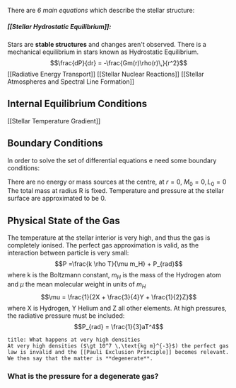There are *6 main equations* which describe the stellar structure:

##### [[Stellar Hydrostatic Equilibrium]]:
Stars are **stable structures** and changes aren't observed.
There is a mechanical equilibrium in stars known as Hydrostatic Equilibrium.
$$\frac{dP}{dr} = -\frac{Gm(r)\rho(r)\,}{r^2}$$
[[Radiative Energy Transport]]
[[Stellar Nuclear Reactions]]
[[Stellar Atmospheres and Spectral Line Formation]]
## Internal Equilibrium Conditions
[[Stellar Temperature Gradient]]

## Boundary Conditions
In order to solve the set of differential equations e need some boundary conditions:

There are no energy or mass sources at the centre, at $r=0$, $M_0 = 0, L_0=0$
The total mass at radius R is fixed.
Temperature and pressure at the stellar surface are approximated to be 0.

## Physical State of the Gas
The temperature at the stellar interior is very high, and thus the gas is completely ionised.
The perfect gas approximation is valid, as the interaction between particle is very small:
$$P =\frac{k \rho T}{\mu m_H} + P_{rad}$$where k is the Boltzmann constant, $m_H$ is the mass of the Hydrogen atom and $\mu$ the mean molecular weight in units of $m_H$
$$\mu = \frac{1}{2X + \frac{3}{4}Y + \frac{1}{2}Z}$$ where X is Hydrogen, Y Helium and Z all other elements.
At high pressures, the radiative pressure must be included:
$$P_{rad} = \frac{1}{3}aT^4$$

```ad-note
title: What happens at very high densities
At very high densities ($\gt 10^7 \,\text{kg m}^{-3}$) the perfect gas law is invalid and the [[Pauli Exclusion Principle]] becomes relevant.
We then say that the matter is **degenerate**.
```
### What is the pressure for a degenerate gas?